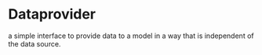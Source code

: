 # Dataprovider

a simple interface to provide data to a model in a way that is independent of the data source.